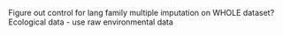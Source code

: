 Figure out control for lang family
multiple imputation on WHOLE dataset?
Ecological data - use raw environmental data